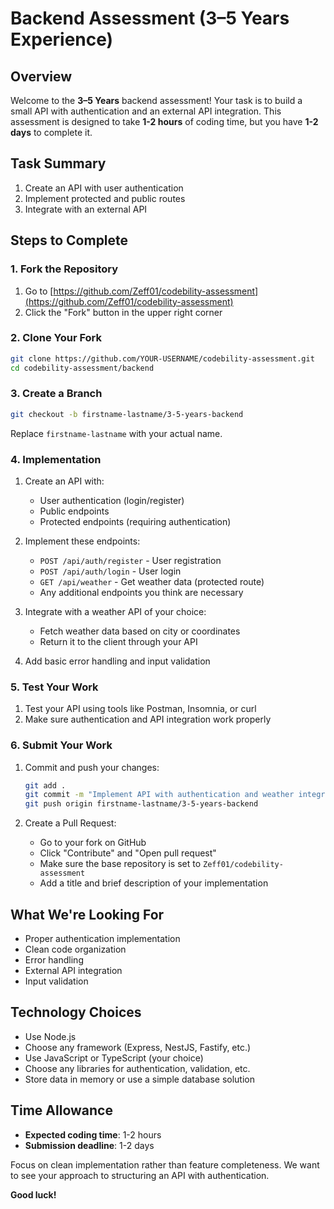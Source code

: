 # Backend Assessment (3–5 Years Experience)

## Overview

Welcome to the **3–5 Years** backend assessment! Your task is to build a small API with authentication and an external API integration. This assessment is designed to take **1-2 hours** of coding time, but you have **1-2 days** to complete it.

## Task Summary

1. Create an API with user authentication
2. Implement protected and public routes
3. Integrate with an external API

## Steps to Complete

### 1. Fork the Repository

1. Go to [https://github.com/Zeff01/codebility-assessment](https://github.com/Zeff01/codebility-assessment)
2. Click the "Fork" button in the upper right corner

### 2. Clone Your Fork

```bash
git clone https://github.com/YOUR-USERNAME/codebility-assessment.git
cd codebility-assessment/backend
```

### 3. Create a Branch

```bash
git checkout -b firstname-lastname/3-5-years-backend
```

Replace `firstname-lastname` with your actual name.

### 4. Implementation

1. Create an API with:

   - User authentication (login/register)
   - Public endpoints
   - Protected endpoints (requiring authentication)

2. Implement these endpoints:

   - `POST /api/auth/register` - User registration
   - `POST /api/auth/login` - User login
   - `GET /api/weather` - Get weather data (protected route)
   - Any additional endpoints you think are necessary

3. Integrate with a weather API of your choice:

   - Fetch weather data based on city or coordinates
   - Return it to the client through your API

4. Add basic error handling and input validation

### 5. Test Your Work

1. Test your API using tools like Postman, Insomnia, or curl
2. Make sure authentication and API integration work properly

### 6. Submit Your Work

1. Commit and push your changes:

   ```bash
   git add .
   git commit -m "Implement API with authentication and weather integration"
   git push origin firstname-lastname/3-5-years-backend
   ```

2. Create a Pull Request:
   - Go to your fork on GitHub
   - Click "Contribute" and "Open pull request"
   - Make sure the base repository is set to `Zeff01/codebility-assessment`
   - Add a title and brief description of your implementation

## What We're Looking For

- Proper authentication implementation
- Clean code organization
- Error handling
- External API integration
- Input validation

## Technology Choices

- Use Node.js
- Choose any framework (Express, NestJS, Fastify, etc.)
- Use JavaScript or TypeScript (your choice)
- Choose any libraries for authentication, validation, etc.
- Store data in memory or use a simple database solution

## Time Allowance

- **Expected coding time**: 1-2 hours
- **Submission deadline**: 1-2 days

Focus on clean implementation rather than feature completeness. We want to see your approach to structuring an API with authentication.

**Good luck!**

